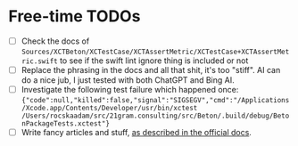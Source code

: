 # Free-time TODOs

- [ ] Check the docs of `Sources/XCTBeton/XCTestCase/XCTAssertMetric/XCTestCase+XCTAssertMetric.swift` to see if the swift lint ignore thing is included or not
- [ ] Replace the phrasing in the docs and all that shit, it's too "stiff". AI can do a nice jub, I just tested with both ChatGPT and Bing AI.
- [ ] Investigate the following test failure which happened once: `{"code":null,"killed":false,"signal":"SIGSEGV","cmd":"/Applications/Xcode.app/Contents/Developer/usr/bin/xctest /Users/rocskaadam/src/21gram.consulting/src/Beton/.build/debug/BetonPackageTests.xctest"}`
- [ ] Write fancy articles and stuff, [as described in the official docs](https://www.swift.org/documentation/docc/adding-supplemental-content-to-a-documentation-catalog).